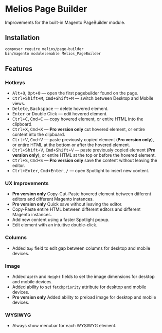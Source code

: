 # Melios Page Builder

Improvements for the built-in Magento PageBuilder module.

## Installation

```bash
composer require melios/page-builder
bin/magento module:enable Melios_PageBuilder
```

## Features

### Hotkeys

 -  <kbd>Alt+0</kbd>, <kbd>Opt+0</kbd> — open the first pagebuilder found on the page.
 -  <kbd>Ctrl+Shift+M</kbd>, <kbd>Cmd+Shift+M</kbd> — switch between Desktop and Mobile views.
 -  <kbd>Delete</kbd>, <kbd>Backspace</kbd> — delete hovered element.
 -  <kbd>Enter</kbd> or Double Click — edit hovered element.
 -  <kbd>Ctrl+C</kbd>, <kbd>Cmd+C</kbd> — copy hovered element, or entire HTML into the clipboard.
 -  <kbd>Ctrl+X</kbd>, <kbd>Cmd+X</kbd> — **Pro version only** cut hovered element, or entire content into the clipboard.
 -  <kbd>Ctrl+V</kbd>, <kbd>Cmd+V</kbd> — paste previously copied element (**Pro version only**), or entire HTML at the bottom or after the hovered element.
 -  <kbd>Ctrl+Shift+V</kbd>, <kbd>Cmd+Shift+V</kbd> — paste previously copied element (**Pro version only**), or entire HTML at the top or before the hovered element.
 -  <kbd>Ctrl+S</kbd>, <kbd>Cmd+S</kbd> — **Pro version only** save the content without leaving the editor.
 -  <kbd>Ctrl+Enter</kbd>, <kbd>Cmd+Enter</kbd>, <kbd>/</kbd> — open Spotlight to insert new content.

### UX Improvements

 -  **Pro version only** Copy-Cut-Paste hovered element between different editors and different Magento instances.
 -  **Pro version only** Quick save without leaving the editor.
 -  Copy-Paste entire HTML between different editors and different Magento instances.
 -  Add new content using a faster Spotlight popup.
 -  Edit element with an intuitive double-click.

### Columns

 -  Added `Gap` field to edit gap between columns for desktop and mobile devices.

### Image

 -  Added `Width` and `Height` fields to set the image dimensions for desktop and mobile devices.
 -  Added ability to set `fetchpriority` attribute for desktop and mobile devices.
 -  **Pro version only** Added ability to preload image for desktop and mobile devices.

### WYSIWYG

 -  Always show menubar for each WYSIWYG element.
